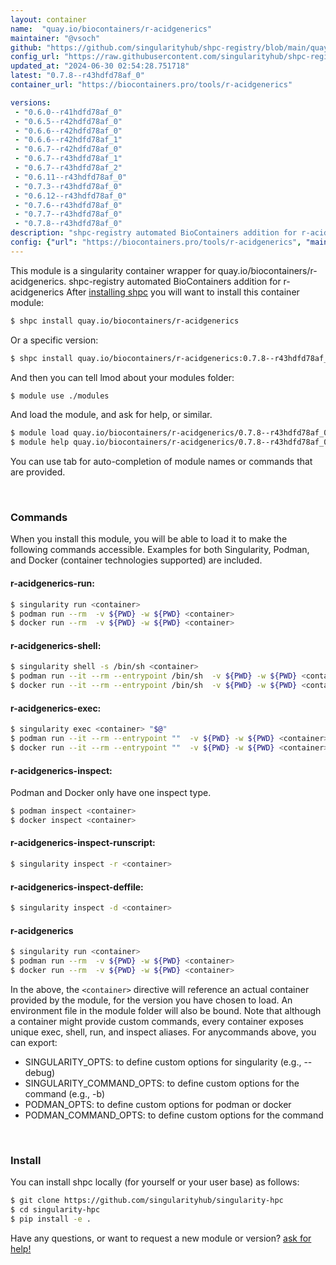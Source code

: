 ```yaml
---
layout: container
name:  "quay.io/biocontainers/r-acidgenerics"
maintainer: "@vsoch"
github: "https://github.com/singularityhub/shpc-registry/blob/main/quay.io/biocontainers/r-acidgenerics/container.yaml"
config_url: "https://raw.githubusercontent.com/singularityhub/shpc-registry/main/quay.io/biocontainers/r-acidgenerics/container.yaml"
updated_at: "2024-06-30 02:54:28.751718"
latest: "0.7.8--r43hdfd78af_0"
container_url: "https://biocontainers.pro/tools/r-acidgenerics"

versions:
 - "0.6.0--r41hdfd78af_0"
 - "0.6.5--r42hdfd78af_0"
 - "0.6.6--r42hdfd78af_0"
 - "0.6.6--r42hdfd78af_1"
 - "0.6.7--r42hdfd78af_0"
 - "0.6.7--r43hdfd78af_1"
 - "0.6.7--r43hdfd78af_2"
 - "0.6.11--r43hdfd78af_0"
 - "0.7.3--r43hdfd78af_0"
 - "0.6.12--r43hdfd78af_0"
 - "0.7.6--r43hdfd78af_0"
 - "0.7.7--r43hdfd78af_0"
 - "0.7.8--r43hdfd78af_0"
description: "shpc-registry automated BioContainers addition for r-acidgenerics"
config: {"url": "https://biocontainers.pro/tools/r-acidgenerics", "maintainer": "@vsoch", "description": "shpc-registry automated BioContainers addition for r-acidgenerics", "latest": {"0.7.8--r43hdfd78af_0": "sha256:1f274a70de6212c911345edbf27502c140448d05d02d36c96c0d2c8d772f41b9"}, "tags": {"0.6.0--r41hdfd78af_0": "sha256:5aecd9de123be462df57a67f21f21e4120ae904213ec2257935a228f93cc982e", "0.6.5--r42hdfd78af_0": "sha256:eb404b2df7f957fe5ec4ae9b5a3a2c4df0fdd81e8688bac22425e62738a0b664", "0.6.6--r42hdfd78af_0": "sha256:ba82417bd0ce82db4c572afb7882c08552393edeeb7c005837909c86cf07ccdd", "0.6.6--r42hdfd78af_1": "sha256:1ff8f30101a5f8884c96b8dd29e304640fbaa764b2c25aea58e21933e51e0c3d", "0.6.7--r42hdfd78af_0": "sha256:dbe8c7c1023f081e981128e60ce920417d7c004e046d6623cb5c8315eace4dcd", "0.6.7--r43hdfd78af_1": "sha256:40fc111b6a990b80beb9ef0b92f9353f24dbe0019524d869acdb90a81952ddb2", "0.6.7--r43hdfd78af_2": "sha256:3fe18f554cb8dd481d98bac4c9d57a8bb278ba1825e6df8bcf8c00e06bdf8ba0", "0.6.11--r43hdfd78af_0": "sha256:f837967eb5d24a9e26aec9d813abd8e0bcf87c99ad24d89d75a9494a5b67a34a", "0.7.3--r43hdfd78af_0": "sha256:2b1c79014c0a6e4aab544af4f7f3c75d0c953afaa2ad5a1e2065908d2c69d279", "0.6.12--r43hdfd78af_0": "sha256:2c8db74568c0bf58305cdcb64450cafca325d14e72e8aec60e4bcebdcaf135a4", "0.7.6--r43hdfd78af_0": "sha256:2ff7ef9036d8814da2d8c92484ac91a42b04b62e8a65f6cbb7d1ccf0357dc557", "0.7.7--r43hdfd78af_0": "sha256:8eaa9a667d87985cbe29343eacd86bf0ff75f22e807a46d47866b079d64343b3", "0.7.8--r43hdfd78af_0": "sha256:1f274a70de6212c911345edbf27502c140448d05d02d36c96c0d2c8d772f41b9"}, "docker": "quay.io/biocontainers/r-acidgenerics"}
---
```


This module is a singularity container wrapper for quay.io/biocontainers/r-acidgenerics.
shpc-registry automated BioContainers addition for r-acidgenerics
After [installing shpc](#install) you will want to install this container module:


```bash
$ shpc install quay.io/biocontainers/r-acidgenerics
```

Or a specific version:

```bash
$ shpc install quay.io/biocontainers/r-acidgenerics:0.7.8--r43hdfd78af_0
```

And then you can tell lmod about your modules folder:

```bash
$ module use ./modules
```

And load the module, and ask for help, or similar.

```bash
$ module load quay.io/biocontainers/r-acidgenerics/0.7.8--r43hdfd78af_0
$ module help quay.io/biocontainers/r-acidgenerics/0.7.8--r43hdfd78af_0
```

You can use tab for auto-completion of module names or commands that are provided.

<br>

### Commands

When you install this module, you will be able to load it to make the following commands accessible.
Examples for both Singularity, Podman, and Docker (container technologies supported) are included.

#### r-acidgenerics-run:

```bash
$ singularity run <container>
$ podman run --rm  -v ${PWD} -w ${PWD} <container>
$ docker run --rm  -v ${PWD} -w ${PWD} <container>
```

#### r-acidgenerics-shell:

```bash
$ singularity shell -s /bin/sh <container>
$ podman run --it --rm --entrypoint /bin/sh  -v ${PWD} -w ${PWD} <container>
$ docker run --it --rm --entrypoint /bin/sh  -v ${PWD} -w ${PWD} <container>
```

#### r-acidgenerics-exec:

```bash
$ singularity exec <container> "$@"
$ podman run --it --rm --entrypoint ""  -v ${PWD} -w ${PWD} <container> "$@"
$ docker run --it --rm --entrypoint ""  -v ${PWD} -w ${PWD} <container> "$@"
```

#### r-acidgenerics-inspect:

Podman and Docker only have one inspect type.

```bash
$ podman inspect <container>
$ docker inspect <container>
```

#### r-acidgenerics-inspect-runscript:

```bash
$ singularity inspect -r <container>
```

#### r-acidgenerics-inspect-deffile:

```bash
$ singularity inspect -d <container>
```



#### r-acidgenerics

```bash
$ singularity run <container>
$ podman run --rm  -v ${PWD} -w ${PWD} <container>
$ docker run --rm  -v ${PWD} -w ${PWD} <container>
```


In the above, the `<container>` directive will reference an actual container provided
by the module, for the version you have chosen to load. An environment file in the
module folder will also be bound. Note that although a container
might provide custom commands, every container exposes unique exec, shell, run, and
inspect aliases. For anycommands above, you can export:

 - SINGULARITY_OPTS: to define custom options for singularity (e.g., --debug)
 - SINGULARITY_COMMAND_OPTS: to define custom options for the command (e.g., -b)
 - PODMAN_OPTS: to define custom options for podman or docker
 - PODMAN_COMMAND_OPTS: to define custom options for the command

<br>

### Install

You can install shpc locally (for yourself or your user base) as follows:

```bash
$ git clone https://github.com/singularityhub/singularity-hpc
$ cd singularity-hpc
$ pip install -e .
```

Have any questions, or want to request a new module or version? [ask for help!](https://github.com/singularityhub/singularity-hpc/issues)